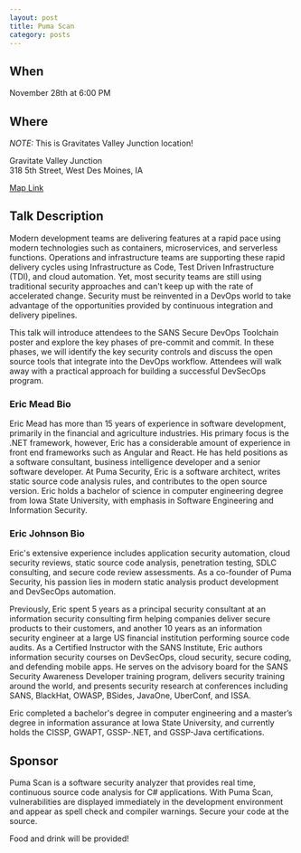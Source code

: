 ```yaml
---
layout: post
title: Puma Scan
category: posts
---
```


## When

November 28th at 6:00 PM

## Where

_NOTE:_ This is Gravitates Valley Junction location!

Gravitate Valley Junction<br />
318 5th Street, West Des Moines, IA

[Map Link](https://www.google.com/maps?f=q&hl=en&q=318+5th+Street,+West+Des+Moines,+IA,+us)

## Talk Description

Modern development teams are delivering features at a rapid pace using modern technologies such as containers, microservices, and serverless functions. Operations and infrastructure teams are supporting these rapid delivery cycles using Infrastructure as Code, Test Driven Infrastructure (TDI), and cloud automation. Yet, most security teams are still using traditional security approaches and can't keep up with the rate of accelerated change. Security must be reinvented in a DevOps world to take advantage of the opportunities provided by continuous integration and delivery pipelines.

This talk will introduce attendees to the SANS Secure DevOps Toolchain poster and explore the key phases of pre-commit and commit. In these phases, we will identify the key security controls and discuss the open source tools that integrate into the DevOps workflow. Attendees will walk away with a practical approach for building a successful DevSecOps program.

### Eric Mead Bio

Eric Mead has more than 15 years of experience in software development, primarily in the financial and agriculture industries. His primary focus is the .NET framework, however, Eric has a considerable amount of experience in front end frameworks such as Angular and React. He has held positions as a software consultant, business intelligence developer and a senior software developer. At Puma Security, Eric is a software architect, writes static source code analysis rules, and contributes to the open source version. Eric holds a bachelor of science in computer engineering degree from Iowa State University, with emphasis in Software Engineering and Information Security.


### Eric Johnson Bio

Eric's extensive experience includes application security automation, cloud security reviews, static source code analysis, penetration testing, SDLC consulting, and secure code review assessments. As a co-founder of Puma Security, his passion lies in modern static analysis product development and DevSecOps automation.

Previously, Eric spent 5 years as a principal security consultant at an information security consulting firm helping companies deliver secure products to their customers, and another 10 years as an information security engineer at a large US financial institution performing source code audits. As a Certified Instructor with the SANS Institute, Eric authors information security courses on DevSecOps, cloud security, secure coding, and defending mobile apps. He serves on the advisory board for the SANS Security Awareness Developer training program, delivers security training around the world, and presents security research at conferences including SANS, BlackHat, OWASP, BSides, JavaOne, UberConf, and ISSA.

Eric completed a bachelor's degree in computer engineering and a master’s degree in information assurance at Iowa State University, and currently holds the CISSP, GWAPT, GSSP-.NET, and GSSP-Java certifications.

## Sponsor

Puma Scan is a software security analyzer that provides real time, continuous source code analysis for C# applications. With Puma Scan, vulnerabilities are displayed immediately in the development environment and appear as spell check and compiler warnings. Secure your code at the source.

Food and drink will be provided!
